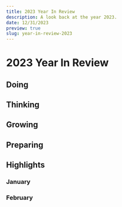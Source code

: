 ```yaml
---
title: 2023 Year In Review
description: A look back at the year 2023.
date: 12/31/2023
preview: true
slug: year-in-review-2023
---
```


# 2023 Year In Review

## Doing

## Thinking

## Growing

## Preparing


## Highlights


### January


### February
